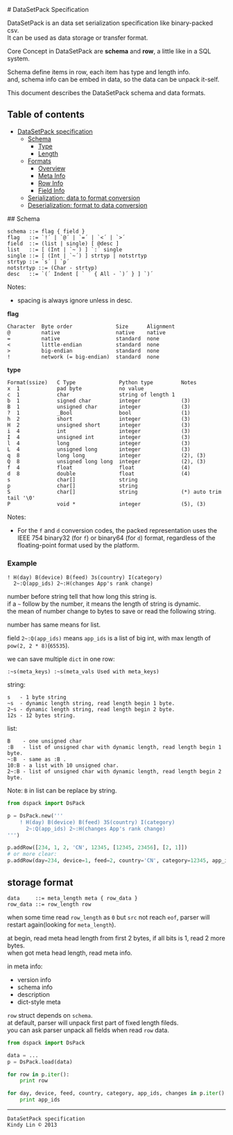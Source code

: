 <a name="start"/>
# DataSetPack Specification

DataSetPack is an data set serialization specification like binary-packed csv.<br>
It can be used as data storage or transfer format.

Core Concept in DataSetPack are **schema** and **row**, a little like in a SQL system.

Schema define items in row, each item has type and length info.<br>
and, schema info can be embed in data, so the data can be unpack it-self.

This document describes the DataSetPack schema and data formats.

## Table of contents

* [DataSetPack specification](#start)
  * [Schema](#schema)
      * [Type](#schema-type)
      * [Length](#schema-length)
  * [Formats](#formats)
      * [Overview](#formats-overview)
      * [Meta Info](#formats-meta)
      * [Row Info](#formats-row)
      * [Field Info](#formats-field)
  * [Serialization: data to format conversion](#serialization)
  * [Deserialization: format to data conversion](#deserialization)

<a name="schema"/>
## Schema

```
schema ::= flag { field }
flag   ::= `!´ | `@´ | `=´ | `<´ | `>´
field  ::= (list | single) [ @desc ]
list   ::= [ (Int | `~´) ] `:´ single
single ::= [ (Int | `~´) ] strtyp | notstrtyp
strtyp ::= `s´ | `p´
notstrtyp ::= (Char - strtyp)
desc   ::= `(´ Indent [ ` ´ { All - `)´ } ] `)´
```

Notes:

* spacing is always ignore unless in desc.


**flag**

```
Character  Byte order              Size      Alignment
@          native                  native    native
=          native                  standard  none
<          little-endian           standard  none
>          big-endian              standard  none
!          network (= big-endian)  standard  none
```

**type**

```
Format(ssize)   C Type              Python type         Notes
x  1            pad byte            no value             
c  1            char                string of length 1   
b  1            signed char         integer             (3)
B  1            unsigned char       integer             (3)
?  1            _Bool               bool                (1)
h  2            short               integer             (3)
H  2            unsigned short      integer             (3)
i  4            int                 integer             (3)
I  4            unsigned int        integer             (3)
l  4            long                integer             (3)
L  4            unsigned long       integer             (3)
q  8            long long           integer             (2), (3)
Q  8            unsigned long long  integer             (2), (3)
f  4            float               float               (4)
d  8            double              float               (4)
s               char[]              string               
p               char[]              string               
S               char[]              string              (*) auto trim tail '\0'
P               void *              integer             (5), (3)
```

Notes:

* For the `f` and `d` conversion codes, the packed representation uses the IEEE 754 binary32 (for `f`) or binary64 (for `d`) format,
  regardless of the floating-point format used by the platform.


### Example

```
! H(day) B(device) B(feed) 3s(country) I(category)
  2~:Q(app_ids) 2~:H(changes App's rank change)
```

number before string tell that how long this string is.<br>
if a `~` follow by the number, it means the length of string is dynamic.<br>
the mean of number change to bytes to save or read the following string.

number has same means for list.

field `2~:Q(app_ids)` means `app_ids` is a list of big int, with max length of `pow(2, 2 * 8)`(`65535`).

we can save multiple `dict` in one row:

`:~s(meta_keys) :~s(meta_vals Used with meta_keys)`


string:

```
s   - 1 byte string
~s  - dynamic length string, read length begin 1 byte.
2~s - dynamic length string, read length begin 2 byte.
12s - 12 bytes string.
```

list:

```
B    - one unsigned char
:B   - list of unsigned char with dynamic length, read length begin 1 byte.
~:B  - same as :B .
10:B - a list with 10 unsigned char.
2~:B - list of unsigned char with dynamic length, read length begin 2 byte.
```

Note: `B` in list can be replace by string.

``` python
from dspack import DsPack

p = DsPack.new('''
    ! H(day) B(device) B(feed) 3S(country) I(category)
      2~:Q(app_ids) 2~:H(changes App's rank change)
''')

p.addRow([234, 1, 2, 'CN', 12345, [12345, 23456], [2, 1]])
# or more clear:
p.addRow(day=234, device=1, feed=2, country='CN', category=12345, app_ids=[12345, 23456], changes=[2, 1])
```


## storage format

```
data     ::= meta_length meta { row_data }
row_data ::= row_length row
```

when some time read `row_length` as `0` but `src` not reach `eof`, parser will restart again(looking for `meta_length`).

at begin, read meta head length from first 2 bytes, if all bits is 1, read 2 more bytes.<br>
when got meta head length, read meta info.

in meta info:

* version info
* schema info
* description
* dict-style meta


`row` struct depends on `schema`.<br>
at default, parser will unpack first part of fixed length fileds.<br>
you can ask parser unpack all fields when read `row` data.

``` python
from dspack import DsPack

data = ...
p = DsPack.load(data)

for row in p.iter():
    print row

for day, device, feed, country, category, app_ids, changes in p.iter():
    print app_ids

```

___

    DataSetPack specification
    Kindy Lin © 2013

